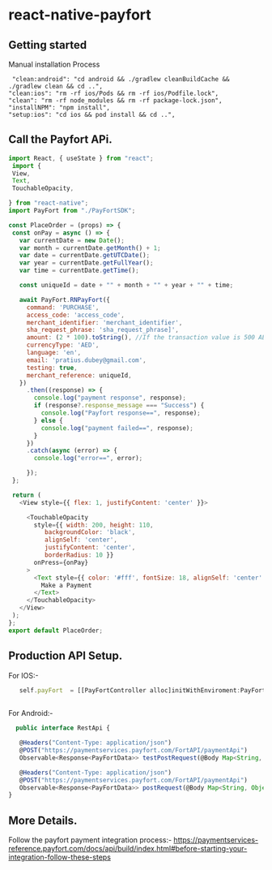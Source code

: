 # react-native-payfort

## Getting started

Manual installation Process

     "clean:android": "cd android && ./gradlew cleanBuildCache && ./gradlew clean && cd ..",
    "clean:ios": "rm -rf ios/Pods && rm -rf ios/Podfile.lock",
    "clean": "rm -rf node_modules && rm -rf package-lock.json",
    "installNPM": "npm install",
    "setup:ios": "cd ios && pod install && cd ..",
    
    
## Call the Payfort APi.

 ```javascript
 import React, { useState } from "react";
  import {
  View,
  Text,
  TouchableOpacity,

} from "react-native";
import PayFort from "./PayFortSDK";

const PlaceOrder = (props) => {
  const onPay = async () => {
    var currentDate = new Date();
    var month = currentDate.getMonth() + 1;
    var date = currentDate.getUTCDate();
    var year = currentDate.getFullYear();
    var time = currentDate.getTime();

    const uniqueId = date + "" + month + "" + year + "" + time;

    await PayFort.RNPayFort({
      command: 'PURCHASE',
      access_code: 'access_code',
      merchant_identifier: 'merchant_identifier',
      sha_request_phrase: 'sha_request_phrase]',
      amount: (2 * 100).toString(), //If the transaction value is 500 AED; according to ISO 4217, you should multiply the value with 100 (to accommodate 2 decimal points). You will therefore send an AED 500 purchase amount as a value of 50000.
      currencyType: 'AED',
      language: 'en',
      email: 'pratius.dubey@gmail.com',
      testing: true,
      merchant_reference: uniqueId,
    })
      .then((response) => {
        console.log("payment response", response);
        if (response?.response_message === "Success") {
          console.log("Payfort response==", response);
        } else {
          console.log("payment failed==", response);
        }
      })
      .catch(async (error) => {
        console.log("error==", error);

      });
  };

  return (
    <View style={{ flex: 1, justifyContent: 'center' }}>

      <TouchableOpacity
        style={{ width: 200, height: 110,
           backgroundColor: 'black', 
           alignSelf: 'center', 
           justifyContent: 'center', 
           borderRadius: 10 }}
        onPress={onPay}
      >
        <Text style={{ color: '#fff', fontSize: 18, alignSelf: 'center' }}>
          Make a Payment
        </Text>
      </TouchableOpacity>
    </View>
  );
};
export default PlaceOrder;
```

## Production API Setup.

For IOS:-

 ```javascript
    self.payFort  = [[PayFortController alloc]initWithEnviroment:PayFortEnviromentProduction];
    
 ```
 For Android:-
 ```javascript
   public interface RestApi {

    @Headers("Content-Type: application/json")
    @POST("https://paymentservices.payfort.com/FortAPI/paymentApi")
    Observable<Response<PayFortData>> testPostRequest(@Body Map<String, Object> map);

    @Headers("Content-Type: application/json")
    @POST("https://paymentservices.payfort.com/FortAPI/paymentApi")
    Observable<Response<PayFortData>> postRequest(@Body Map<String, Object> map);
}
```

## More Details.
Follow the payfort payment integration process:- 
https://paymentservices-reference.payfort.com/docs/api/build/index.html#before-starting-your-integration-follow-these-steps

